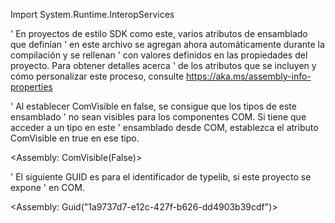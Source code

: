 Import System.Runtime.InteropServices

' En proyectos de estilo SDK como este, varios atributos de ensamblado que definían
' en este archivo se agregan ahora automáticamente durante la compilación y se rellenan
' con valores definidos en las propiedades del proyecto. Para obtener detalles acerca
' de los atributos que se incluyen y cómo personalizar este proceso, consulte https://aka.ms/assembly-info-properties


' Al establecer ComVisible en false, se consigue que los tipos de este ensamblado
' no sean visibles para los componentes COM. Si tiene que acceder a un tipo en este
' ensamblado desde COM, establezca el atributo ComVisible en true en ese tipo.

<Assembly: ComVisible(False)> 

' El siguiente GUID es para el identificador de typelib, si este proyecto se expone
' en COM.

<Assembly: Guid("1a9737d7-e12c-427f-b626-dd4903b39cdf")> 
